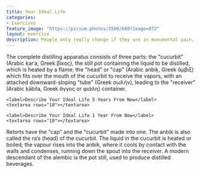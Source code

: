 ```yaml
---
title: Your Ideal Life
categories:
- Exercises
feature_image: "https://picsum.photos/2560/600?image=872"
layout: exercise
description: People only really change if they are in monumental pain, _or_ if they have an insanely compelling vision for the life they could lead. Take the latter route - this exercise will help you do that.
---
```


The complete distilling apparatus consists of three parts: the "cucurbit" (Arabic ḳarʿa, Greek βίκος), the still pot containing the liquid to be distilled, which is heated by a flame; the "head" or "cap" (Arabic anbiḳ, Greek ἄμβιξ) which fits over the mouth of the cucurbit to receive the vapors, with an attached downward-sloping "tube" (Greek σωλήν), leading to the "receiver" (Arabic ḳābila, Greek ἄγγος or φιάλη) container.

<!-- more -->
<div class='card'>

    <label>Describe Your Ideal Life 5 Years From Now</label>
    <textarea rows="10"></textarea>

</div>

<div class='card'>

    <label>Describe Your Ideal Life 1 Year From Now</label>
    <textarea rows="10"></textarea>

</div>

Retorts have the "cap" and the "cucurbit" made into one. The anbik is also called the raʾs (head) of the cucurbit. The liquid in the cucurbit is heated or boiled; the vapour rises into the anbik, where it cools by contact with the walls and condenses, running down the spout into the receiver. A modern descendant of the alembic is the pot still, used to produce distilled beverages.
